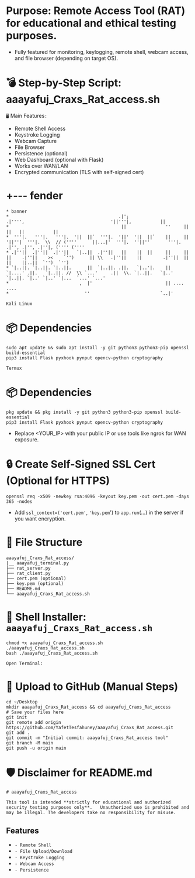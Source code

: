 # Purpose: Remote Access Tool (RAT) for educational and ethical testing purposes. 
* Fully featured for monitoring, keylogging, remote shell, webcam access, and file browser (depending on target OS).

# 💣 Step-by-Step Script: aaayafuj_Craxs_Rat_access.sh
`🖥️` Main Features`:`
* Remote Shell Access
* Keystroke Logging
* Webcam Capture
* File Browser
* Persistence (optional)
* Web Dashboard (optional with Flask)
* Works over WAN/LAN
* Encrypted communication (TLS with self-signed cert)

 # +--- fender
    * banner
    *                                          .|';                    .|'''',                                 '||'''|,           ||                                               
    *                                           ||               ''     ||                                       ||   ||           ||                                               
    *  '''|.   '''|.   '''|.  '||  ||`  '''|.  '||'  '||  ||`    ||     ||      '||''|  '''|.  \\  // (''''      ||...|'  '''|.  ''||''       '''|.  .|'', .|'', .|''|, ('''' ('''' 
    * .|''||  .|''||  .|''||   `|..||  .|''||   ||    ||  ||     ||     ||       ||    .|''||    ><    `'')      || \\   .|''||    ||        .|''||  ||    ||    ||..||  `'')  `'') 
    * `|..||. `|..||. `|..||.      ||  `|..||. .||.   `|..'|.    ||     `|....' .||.   `|..||. //  \\ `...'     .||  \\. `|..||.   `|..'     `|..||. `|..' `|..' `|...  `...' `...' 
    *                           ,  |'                            || ....                                    ....                                                             
    *                             ''                           `..|'       
`Kali Linux `
# 📦 Dependencies
    sudo apt update && sudo apt install -y git python3 python3-pip openssl build-essential
    pip3 install Flask pyxhook pynput opencv-python cryptography
    
 `Termux`
 # 📦 Dependencies
    pkg update && pkg install -y git python3 python3-pip openssl build-essential
    pip3 install Flask pyxhook pynput opencv-python cryptography
* Replace <YOUR_IP> with your public IP or use tools like ngrok for WAN exposure.

# 🔒 Create Self-Signed SSL Cert (Optional for HTTPS)
    openssl req -x509 -newkey rsa:4096 -keyout key.pem -out cert.pem -days 365 -nodes
* Add `ssl_context=('cert.pem'`, `'key.pem`') to `app.run`(...) in the server if you want encryption.

# 📁 File Structure
    aaayafuj_Craxs_Rat_access/
    |__ aaayafuj_terminal.py
    ├── rat_server.py
    ├── rat_client.py
    ├── cert.pem (optional)
    ├── key.pem (optional)
    ├── README.md
    └── aaayafuj_Craxs_Rat_access.sh



# 📜 Shell Installer: `aaayafuj_Craxs_Rat_access.sh`
    chmod +x aaayafuj_Craxs_Rat_access.sh
    ./aaayafuj_Craxs_Rat_access.sh
    bash ./aaayafuj_Craxs_Rat_access.sh
    
`Open Terminal:`
# 🚀 Upload to GitHub (Manual Steps)
    cd ~/Desktop
    mkdir aaayafuj_Craxs_Rat_access && cd aaayafuj_Craxs_Rat_access
    # Save your files here
    git init
    git remote add origin https://github.com/YafetTesfahuney/aaayafuj_Craxs_Rat_access.git
    git add .
    git commit -m "Initial commit: aaayafuj_Craxs_Rat_access tool"
    git branch -M main
    git push -u origin main
# 🛡️ Disclaimer for README.md
    # aaayafuj_Craxs_Rat_access

`This tool is intended **strictly for educational and authorized security testing purposes only**.  
Unauthorized use is prohibited and may be illegal. The developers take no responsibility for misuse.`

## Features
* `- Remote Shell`
* `- File Upload/Download`
* `- Keystroke Logging`
* `- Webcam Access`
* `- Persistence`
    
